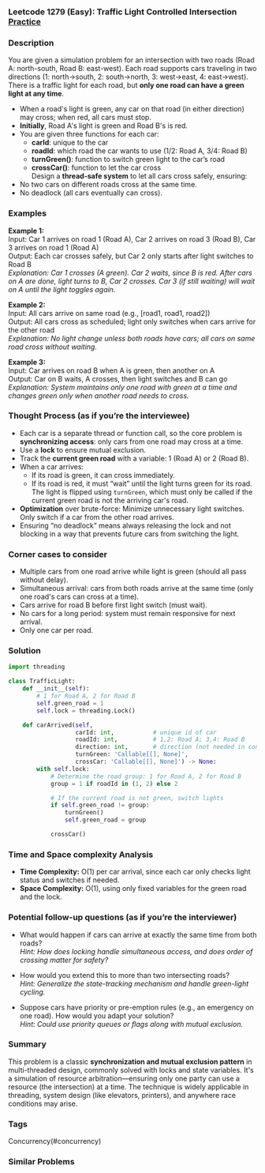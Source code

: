 ### Leetcode 1279 (Easy): Traffic Light Controlled Intersection [Practice](https://leetcode.com/problems/traffic-light-controlled-intersection)

### Description  
You are given a simulation problem for an intersection with two roads (Road A: north-south, Road B: east-west). Each road supports cars traveling in two directions (1: north→south, 2: south→north, 3: west→east, 4: east→west). There is a traffic light for each road, but **only one road can have a green light at any time**.  
- When a road's light is green, any car on that road (in either direction) may cross; when red, all cars must stop.
- **Initially**, Road A's light is green and Road B's is red.
- You are given three functions for each car:  
  - **carId**: unique to the car  
  - **roadId**: which road the car wants to use (1/2: Road A, 3/4: Road B)  
  - **turnGreen()**: function to switch green light to the car’s road  
  - **crossCar()**: function to let the car cross  
Design a **thread-safe system** to let all cars cross safely, ensuring:  
- No two cars on different roads cross at the same time.  
- No deadlock (all cars eventually can cross).  

### Examples  

**Example 1:**  
Input: Car 1 arrives on road 1 (Road A), Car 2 arrives on road 3 (Road B), Car 3 arrives on road 1 (Road A)  
Output: Each car crosses safely, but Car 2 only starts after light switches to Road B  
*Explanation: Car 1 crosses (A green). Car 2 waits, since B is red. After cars on A are done, light turns to B, Car 2 crosses. Car 3 (if still waiting) will wait on A until the light toggles again.*

**Example 2:**  
Input: All cars arrive on same road (e.g., [road1, road1, road2])  
Output: All cars cross as scheduled; light only switches when cars arrive for the other road  
*Explanation: No light change unless both roads have cars; all cars on same road cross without waiting.*

**Example 3:**  
Input: Car arrives on road B when A is green, then another on A  
Output: Car on B waits, A crosses, then light switches and B can go  
*Explanation: System maintains only one road with green at a time and changes green only when another road needs to cross.*

### Thought Process (as if you’re the interviewee)  
- Each car is a separate thread or function call, so the core problem is **synchronizing access**: only cars from one road may cross at a time.
- Use a **lock** to ensure mutual exclusion.
- Track the **current green road** with a variable: 1 (Road A) or 2 (Road B).
- When a car arrives:
  - If its road is green, it can cross immediately.
  - If its road is red, it must “wait” until the light turns green for its road. The light is flipped using `turnGreen`, which must only be called if the current green road is not the arriving car's road.
- **Optimization** over brute-force: Minimize unnecessary light switches. Only switch if a car from the other road arrives.
- Ensuring “no deadlock” means always releasing the lock and not blocking in a way that prevents future cars from switching the light.

### Corner cases to consider  
- Multiple cars from one road arrive while light is green (should all pass without delay).
- Simultaneous arrival: cars from both roads arrive at the same time (only one road's cars can cross at a time).
- Cars arrive for road B before first light switch (must wait).
- No cars for a long period: system must remain responsive for next arrival.
- Only one car per road.

### Solution

```python
import threading

class TrafficLight:
    def __init__(self):
        # 1 for Road A, 2 for Road B
        self.green_road = 1
        self.lock = threading.Lock()

    def carArrived(self, 
                   carId: int,           # unique id of car
                   roadId: int,          # 1,2: Road A; 3,4: Road B
                   direction: int,       # direction (not needed in control logic)
                   turnGreen: 'Callable[[], None]',
                   crossCar: 'Callable[[], None]') -> None:
        with self.lock:
            # Determine the road group: 1 for Road A, 2 for Road B
            group = 1 if roadId in (1, 2) else 2

            # If the current road is not green, switch lights
            if self.green_road != group:
                turnGreen()
                self.green_road = group

            crossCar()
```

### Time and Space complexity Analysis  

- **Time Complexity:** O(1) per car arrival, since each car only checks light status and switches if needed.
- **Space Complexity:** O(1), using only fixed variables for the green road and the lock.

### Potential follow-up questions (as if you’re the interviewer)  

- What would happen if cars can arrive at exactly the same time from both roads?  
  *Hint: How does locking handle simultaneous access, and does order of crossing matter for safety?*

- How would you extend this to more than two intersecting roads?  
  *Hint: Generalize the state-tracking mechanism and handle green-light cycling.*

- Suppose cars have priority or pre-emption rules (e.g., an emergency on one road). How would you adapt your solution?  
  *Hint: Could use priority queues or flags along with mutual exclusion.*

### Summary
This problem is a classic **synchronization and mutual exclusion pattern** in multi-threaded design, commonly solved with locks and state variables. It's a simulation of resource arbitration—ensuring only one party can use a resource (the intersection) at a time. The technique is widely applicable in threading, system design (like elevators, printers), and anywhere race conditions may arise.

### Tags
Concurrency(#concurrency)

### Similar Problems
